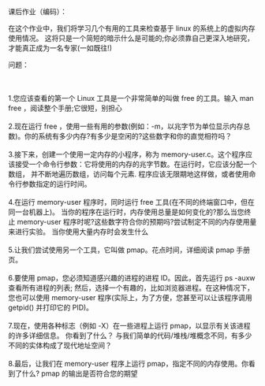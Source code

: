 课后作业（编码）：

在这个作业中，我们将学习几个有用的工具来检查基于 linux 的系统上的虚拟内存使用情况。
这将只是一个简短的暗示什么是可能的;你必须靠自己更深入地研究，才能真正成为一名专家(一如既往!)


问题：

<br/>
<br/>
1.您应该查看的第一个 Linux 工具是一个非常简单的叫做 free 的工具。输入 man free ，阅读整个手册;它很短，别担心


<br/>
<br/>
2.现在运行 free ，使用一些有用的参数(例如：-m，以兆字节为单位显示内存总数)。你的系统有多少内存?有多少是空闲的?这些数字和你的直觉相符吗？


<br/>
<br/>
3.接下来，创建一个使用一定内存的小程序，称为 memory-user.c。这个程序应该接受一个命令行参数：它将使用的内存的兆字节数。在运行时，它应该分配一个数组，
并不断地遍历数组，访问每个元素. 程序应该无限期地这样做，或者使用命令行参数指定的运行时间。


<br/>
<br/>
4.在运行 memory-user 程序时，同时运行 free 工具(在不同的终端窗口中，但在同一台机器上)。
当你的程序在运行时，内存使用总量是如何变化的?那么当您终止 memory-user 程序时呢?这些数字符合你的预期吗?尝试制定不同的内存使用量来进行实验。
当你使用大量内存时会发生什么


<br/>
<br/>
5.让我们尝试使用另一个工具，它叫做 pmap。花点时间，详细阅读 pmap 手册页。


<br/>
<br/>
6.要使用 pmap，您必须知道感兴趣的进程的进程 ID。因此，首先运行 ps -auxw 查看所有进程的列表;
然后，选择一个有趣的，比如浏览器进程。在这种情况下，您也可以使用 memory-user 程序(实际上，为了方便，您甚至可以让该程序调用 getpid() 并打印它的 PID)。


<br/>
<br/>
7.现在，使用各种标志（例如 -X）在一些进程上运行 pmap，以显示有关该进程的许多详细信息。 你看到了什么？ 
与我们简单的代码/堆栈/堆概念不同，有多少不同的实体构成了现代地址空间？


<br/>
<br/>
8.最后，让我们在 memory-user 程序上运行 pmap，指定不同的内存使用。你看到了什么? pmap 的输出是否符合您的期望

